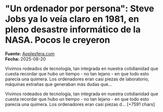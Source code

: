# "Un ordenador por persona": Steve Jobs ya lo veía claro en 1981, en pleno desastre informático de la NASA. Pocos le creyeron

**Fuente:** [Applesfera.com](https://www.applesfera.com/curiosidades/ordenador-persona-steve-jobs-veia-claro-1981-pleno-desastre-informatico-nasa)  
**Fecha:** 2025-08-20

Vivimos rodeados de tecnología, tan integrada en nuestra cotidianidad que cuesta recordar que hubo un tiempo - no tan lejano - en que todo esto parecía una quimera. Los ordenadores eran casi piezas de laboratorio, máquinas extrañas que generaban más dudas que…

Vivimos rodeados de tecnología, tan integrada en nuestra cotidianidad que cuesta recordar que hubo un tiempo - no tan lejano - en que todo esto parecía una quimera. Los ordenadores eran casi piezas d… [+7591 chars]
